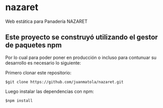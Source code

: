 # nazaret
Web estática para Panadería NAZARET

## Este proyecto se construyó utilizando el gestor de paquetes **npm**
Por lo cual para poder poner en producción o incluso para contunuar su desarrollo es necesario lo siguiente:

Primero clonar este repositorio:
```
$git clone https://github.com/juanmatola/nazaret.git
```
Luego instalar las dependencias con npm:
```
$npm install
```


